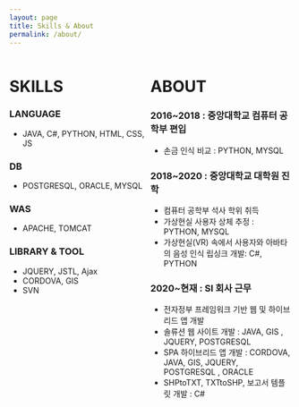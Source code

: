 ```yaml
---
layout: page
title: Skills & About
permalink: /about/
---
```

<div style="width: 50%; height: 50%; float:left;">
<h1>SKILLS</h1>

<h3>LANGUAGE</h3> 
<ul> 
<li>JAVA, C#, PYTHON, HTML, CSS, JS</li>
</ul>
<h3>DB</h3>  
<ul>
<li>POSTGRESQL, ORACLE, MYSQL</li>
</ul>
<h3>WAS</h3> 
<ul>
 <li>APACHE, TOMCAT</li>
</ul>  
<h3>LIBRARY & TOOL</h3>
<ul>  
<li>JQUERY, JSTL, Ajax</li>
<li>CORDOVA, GIS</li>
<li>SVN</li>
</ul>
   
          
</div>

<div style="width: 50%; height: 50%;  float:left">
<h1>ABOUT</h1>

<h3>2016~2018 : 중앙대학교 컴퓨터 공학부 편입</h3>
<ul>
           <li>손금 인식 비교  : PYTHON, MYSQL</li>
</ul>
<h3>2018~2020 : 중앙대학교 대학원 진학</h3>
<ul>
            <li>컴퓨터 공학부 석사 학위 취득 </li>
            <li>가상현실 사용자 상체 추정 : PYTHON, MYSQL</li>
            <li>가상현실(VR) 속에서 사용자와 아바타의 음성 인식 립싱크 개발: C#, PYTHON</li>
</ul>
<h3>2020~현재 : SI 회사 근무</h3>
<ul>
            <li>전자정부 프레임워크 기반 웹 및 하이브리드 앱 개발</li>
            <li>솔류션 웹 사이트 개발 : JAVA, GIS , JQUERY, POSTGRESQL</li>
            <li>SPA 하이브리드 앱 개발 : CORDOVA, JAVA, GIS,  JQUERY, POSTGRESQL , ORACLE</li>
            <li>SHPtoTXT, TXTtoSHP, 보고서 템플릿 개발 : C#</li>
</ul>
          
</div>



<!--
Sleek is a modern Jekyll theme focused on speed performance & SEO best practices. You can find out more info about customizing your Jekyll theme, as well as basic Jekyll usage documentation at [jekyllrb.com](http://jekyllrb.com/) or simply read the guide on how to [get started](/getting-started)

You can find the source code for the Jekyll new theme at:
[sleek](https://github.com/janczizikow/sleek)

You can find the source code for Jekyll at
[jekyll](https://github.com/jekyll/jekyll)
-->